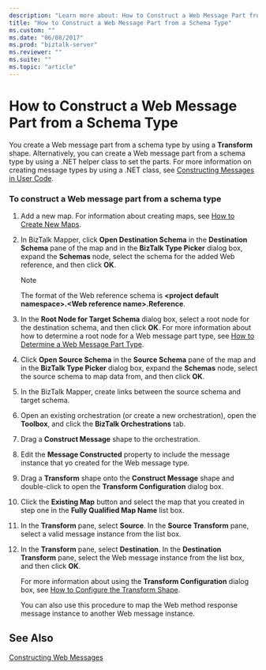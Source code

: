 ```yaml
---
description: "Learn more about: How to Construct a Web Message Part from a Schema Type"
title: "How to Construct a Web Message Part from a Schema Type"
ms.custom: ""
ms.date: "06/08/2017"
ms.prod: "biztalk-server"
ms.reviewer: ""
ms.suite: ""
ms.topic: "article"
---
```

# How to Construct a Web Message Part from a Schema Type
You create a Web message part from a schema type by using a **Transform** shape. Alternatively, you can create a Web message part from a schema type by using a .NET helper class to set the parts. For more information on creating message types by using a .NET class, see [Constructing Messages in User Code](../core/constructing-messages-in-user-code.md).  
  
### To construct a Web message part from a schema type  
  
1. Add a new map. For information about creating maps, see [How to Create New Maps](../core/how-to-create-new-maps.md).  
  
2. In BizTalk Mapper, click **Open Destination Schema** in the **Destination Schema** pane of the map and in the **BizTalk Type Picker** dialog box, expand the **Schemas** node, select the schema for the added Web reference, and then click **OK**.  
  
   > [!NOTE]
   >  The format of the Web reference schema is **\<project default namespace\>.\<Web reference name\>.Reference**.  
  
3. In the **Root Node for Target Schema** dialog box, select a root node for the destination schema, and then click **OK**. For more information about how to determine a root node for a Web message part type, see [How to Determine a Web Message Part Type](../core/how-to-determine-a-web-message-part-type.md).  
  
4. Click **Open Source Schema** in the **Source Schema** pane of the map and in the **BizTalk Type Picker** dialog box, expand the **Schemas** node, select the source schema to map data from, and then click **OK**.  
  
5. In the BizTalk Mapper, create links between the source schema and target schema.  
  
6. Open an existing orchestration (or create a new orchestration), open the **Toolbox**, and click the **BizTalk Orchestrations** tab.  
  
7. Drag a **Construct Message** shape to the orchestration.  
  
8. Edit the **Message Constructed** property to include the message instance that yo created for the Web message type.  
  
9. Drag a **Transform** shape onto the **Construct Message** shape and double-click to open the **Transform Configuration** dialog box.  
  
10. Click the **Existing Map** button and select the map that you created in step one in the **Fully Qualified Map Name** list box.  
  
11. In the **Transform** pane, select **Source**. In the **Source Transform** pane, select a valid message instance from the list box.  
  
12. In the **Transform** pane, select **Destination**. In the **Destination Transform** pane, select the Web message instance from the list box, and then click **OK**.  
  
    For more information about using the **Transform Configuration** dialog box, see [How to Configure the Transform Shape](../core/how-to-configure-the-transform-shape.md).  
  
    You can also use this procedure to map the Web method response message instance to another Web message instance.  
  
## See Also  
 [Constructing Web Messages](../core/constructing-web-messages.md)
